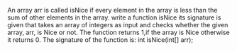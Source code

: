 An array arr is called isNice if every element in the array is less than the sum of other 
elements in the array. write a function isNice its signature is given that takes an array 
of integers as input and checks whether the given array, arr, is Nice or not. The 
function returns 1,if the array is Nice otherwise it returns 0. 
The signature of the function is: int isNice(int[] arr);